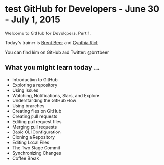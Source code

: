 # test GitHub for Developers - June 30 - July 1, 2015

Welcome to GitHub for Developers, Part 1.

Today's trainer is [Brent Beer](https://training.github.com/trainers/) and [Cynthia Rich](https://training.github.com/trainers/)

You can find him on GitHub and Twitter: @brntbeer

## What you might learn today ...

- Introduction to GitHub
- Exploring a repository
- Using issues
- Watching, Notifications, Stars, and Explore
- Understanding the GitHub Flow
- Using branches
- Creating files on GitHub
- Creating pull requests
- Editing pull request files
- Merging pull requests
- Basic CLI Configuration
- Cloning a Repository
- Editing Local Files
- The Two Stage Commit
- Synchronizing Changes
- Coffee Break
